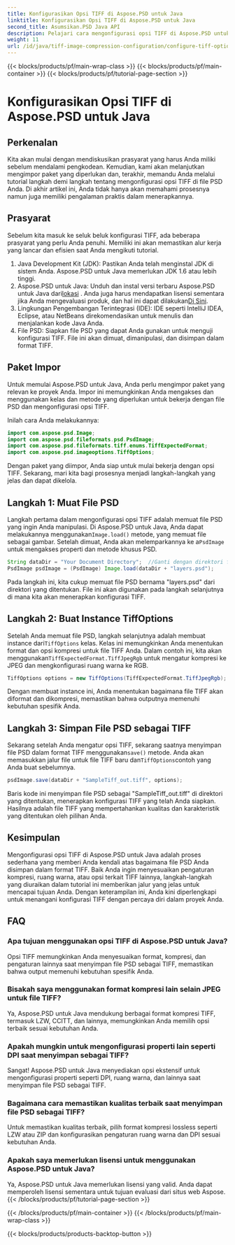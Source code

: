 ```yaml
---
title: Konfigurasikan Opsi TIFF di Aspose.PSD untuk Java
linktitle: Konfigurasikan Opsi TIFF di Aspose.PSD untuk Java
second_title: Asumsikan.PSD Java API
description: Pelajari cara mengonfigurasi opsi TIFF di Aspose.PSD untuk Java dengan panduan langkah demi langkah. Kuasai manipulasi gambar dengan menyimpan file PSD sebagai TIFF berkualitas tinggi.
weight: 11
url: /id/java/tiff-image-compression-configuration/configure-tiff-options/
---
```


{{< blocks/products/pf/main-wrap-class >}}
{{< blocks/products/pf/main-container >}}
{{< blocks/products/pf/tutorial-page-section >}}

# Konfigurasikan Opsi TIFF di Aspose.PSD untuk Java

## Perkenalan

Kita akan mulai dengan mendiskusikan prasyarat yang harus Anda miliki sebelum mendalami pengkodean. Kemudian, kami akan melanjutkan mengimpor paket yang diperlukan dan, terakhir, memandu Anda melalui tutorial langkah demi langkah tentang mengonfigurasi opsi TIFF di file PSD Anda. Di akhir artikel ini, Anda tidak hanya akan memahami prosesnya namun juga memiliki pengalaman praktis dalam menerapkannya.

## Prasyarat

Sebelum kita masuk ke seluk beluk konfigurasi TIFF, ada beberapa prasyarat yang perlu Anda penuhi. Memiliki ini akan memastikan alur kerja yang lancar dan efisien saat Anda mengikuti tutorial.

1. Java Development Kit (JDK): Pastikan Anda telah menginstal JDK di sistem Anda. Aspose.PSD untuk Java memerlukan JDK 1.6 atau lebih tinggi.
2.  Aspose.PSD untuk Java: Unduh dan instal versi terbaru Aspose.PSD untuk Java dari[lokasi](https://releases.aspose.com/psd/java/) . Anda juga harus mendapatkan lisensi sementara jika Anda mengevaluasi produk, dan hal ini dapat dilakukan[Di Sini](https://purchase.aspose.com/temporary-license/).
3. Lingkungan Pengembangan Terintegrasi (IDE): IDE seperti IntelliJ IDEA, Eclipse, atau NetBeans direkomendasikan untuk menulis dan menjalankan kode Java Anda.
4. File PSD: Siapkan file PSD yang dapat Anda gunakan untuk menguji konfigurasi TIFF. File ini akan dimuat, dimanipulasi, dan disimpan dalam format TIFF.

## Paket Impor

Untuk memulai Aspose.PSD untuk Java, Anda perlu mengimpor paket yang relevan ke proyek Anda. Impor ini memungkinkan Anda mengakses dan menggunakan kelas dan metode yang diperlukan untuk bekerja dengan file PSD dan mengonfigurasi opsi TIFF.

Inilah cara Anda melakukannya:

```java
import com.aspose.psd.Image;
import com.aspose.psd.fileformats.psd.PsdImage;
import com.aspose.psd.fileformats.tiff.enums.TiffExpectedFormat;
import com.aspose.psd.imageoptions.TiffOptions;
```

Dengan paket yang diimpor, Anda siap untuk mulai bekerja dengan opsi TIFF. Sekarang, mari kita bagi prosesnya menjadi langkah-langkah yang jelas dan dapat dikelola.

## Langkah 1: Muat File PSD

 Langkah pertama dalam mengonfigurasi opsi TIFF adalah memuat file PSD yang ingin Anda manipulasi. Di Aspose.PSD untuk Java, Anda dapat melakukannya menggunakan`Image.load()` metode, yang memuat file sebagai gambar. Setelah dimuat, Anda akan melemparkannya ke a`PsdImage` untuk mengakses properti dan metode khusus PSD.

```java
String dataDir = "Your Document Directory";  //Ganti dengan direktori file Anda
PsdImage psdImage = (PsdImage) Image.load(dataDir + "layers.psd");
```

Pada langkah ini, kita cukup memuat file PSD bernama "layers.psd" dari direktori yang ditentukan. File ini akan digunakan pada langkah selanjutnya di mana kita akan menerapkan konfigurasi TIFF.

## Langkah 2: Buat Instance TiffOptions

 Setelah Anda memuat file PSD, langkah selanjutnya adalah membuat instance dari`TiffOptions` kelas. Kelas ini memungkinkan Anda menentukan format dan opsi kompresi untuk file TIFF Anda. Dalam contoh ini, kita akan menggunakan`TiffExpectedFormat.TiffJpegRgb` untuk mengatur kompresi ke JPEG dan mengkonfigurasi ruang warna ke RGB.

```java
TiffOptions options = new TiffOptions(TiffExpectedFormat.TiffJpegRgb);
```

Dengan membuat instance ini, Anda menentukan bagaimana file TIFF akan diformat dan dikompresi, memastikan bahwa outputnya memenuhi kebutuhan spesifik Anda.

## Langkah 3: Simpan File PSD sebagai TIFF

 Sekarang setelah Anda mengatur opsi TIFF, sekarang saatnya menyimpan file PSD dalam format TIFF menggunakan`save()` metode. Anda akan memasukkan jalur file untuk file TIFF baru dan`TiffOptions`contoh yang Anda buat sebelumnya.

```java
psdImage.save(dataDir + "SampleTiff_out.tiff", options);
```

Baris kode ini menyimpan file PSD sebagai "SampleTiff_out.tiff" di direktori yang ditentukan, menerapkan konfigurasi TIFF yang telah Anda siapkan. Hasilnya adalah file TIFF yang mempertahankan kualitas dan karakteristik yang ditentukan oleh pilihan Anda.

## Kesimpulan

Mengonfigurasi opsi TIFF di Aspose.PSD untuk Java adalah proses sederhana yang memberi Anda kendali atas bagaimana file PSD Anda disimpan dalam format TIFF. Baik Anda ingin menyesuaikan pengaturan kompresi, ruang warna, atau opsi terkait TIFF lainnya, langkah-langkah yang diuraikan dalam tutorial ini memberikan jalur yang jelas untuk mencapai tujuan Anda. Dengan keterampilan ini, Anda kini diperlengkapi untuk menangani konfigurasi TIFF dengan percaya diri dalam proyek Anda.

## FAQ

### Apa tujuan menggunakan opsi TIFF di Aspose.PSD untuk Java?
Opsi TIFF memungkinkan Anda menyesuaikan format, kompresi, dan pengaturan lainnya saat menyimpan file PSD sebagai TIFF, memastikan bahwa output memenuhi kebutuhan spesifik Anda.

### Bisakah saya menggunakan format kompresi lain selain JPEG untuk file TIFF?
Ya, Aspose.PSD untuk Java mendukung berbagai format kompresi TIFF, termasuk LZW, CCITT, dan lainnya, memungkinkan Anda memilih opsi terbaik sesuai kebutuhan Anda.

### Apakah mungkin untuk mengonfigurasi properti lain seperti DPI saat menyimpan sebagai TIFF?
Sangat! Aspose.PSD untuk Java menyediakan opsi ekstensif untuk mengonfigurasi properti seperti DPI, ruang warna, dan lainnya saat menyimpan file PSD sebagai TIFF.

### Bagaimana cara memastikan kualitas terbaik saat menyimpan file PSD sebagai TIFF?
Untuk memastikan kualitas terbaik, pilih format kompresi lossless seperti LZW atau ZIP dan konfigurasikan pengaturan ruang warna dan DPI sesuai kebutuhan Anda.

### Apakah saya memerlukan lisensi untuk menggunakan Aspose.PSD untuk Java?
Ya, Aspose.PSD untuk Java memerlukan lisensi yang valid. Anda dapat memperoleh lisensi sementara untuk tujuan evaluasi dari situs web Aspose.
{{< /blocks/products/pf/tutorial-page-section >}}

{{< /blocks/products/pf/main-container >}}
{{< /blocks/products/pf/main-wrap-class >}}

{{< blocks/products/products-backtop-button >}}
